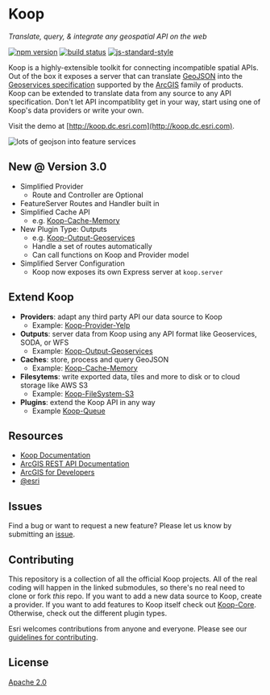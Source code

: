 # Koop

*Translate, query, & integrate any geospatial API on the web*

[![npm version][npm-img]][npm-url]
[![build status][travis-img]][travis-url]
[![js-standard-style][standard-img]][standard-url]

Koop is a highly-extensible toolkit for connecting incompatible spatial APIs. Out of the box it exposes a server that can translate [GeoJSON](http://geojson.org/) into the [Geoservices specification](https://geoservices.github.io) supported by the [ArcGIS](http://www.esri.com/arcgis/about-arcgis) family of products. Koop can be extended to translate data from any source to any API specification. Don't let API incompatiblity get in your way, start using one of Koop's data providers or write your own.

Visit the demo at [http://koop.dc.esri.com](http://koop.dc.esri.com).

![lots of geojson into feature services](https://cloud.githubusercontent.com/assets/351164/2530456/333495b0-b526-11e3-8f9b-c1ebeb75b044.png)

## New @ Version 3.0

- Simplified Provider
  - Route and Controller are Optional
- FeatureServer Routes and Handler built in
- Simplified Cache API
  - e.g. [Koop-Cache-Memory](https://github.com/koopjs/koop-cache-memory)
- New Plugin Type: Outputs
  - e.g. [Koop-Output-Geoservices](https://github.com/koopjs/koop-output-geoservices)
  - Handle a set of routes automatically
  - Can call functions on Koop and Provider model
- Simplified Server Configuration
  - Koop now exposes its own Express server at `koop.server`

## Extend Koop

- **Providers**: adapt any third party API our data source to Koop
  - Example: [Koop-Provider-Yelp](https://github.com/koopjs/koop-provider-yelp)
- **Outputs**: server data from Koop using any API format like Geoservices, SODA, or WFS
  - Example: [Koop-Output-Geoservices](https://github.com/koopjs/koop-output-geoservices)
- **Caches**: store, process and query GeoJSON
  - Example: [Koop-Cache-Memory](https:/github.com/koopjs/koop-cache-memory)
- **Filesytems**: write exported data, tiles and more to disk or to cloud storage like AWS S3
  - Example: [Koop-FileSystem-S3](https://github.com/koopjs/koop-filesystem-s3)
- **Plugins**: extend the Koop API in any way
  - Example [Koop-Queue](https://github.com/koopjs/koop-queue)

## Resources

* [Koop Documentation](https://koopjs.github.io/docs)
* [ArcGIS REST API Documentation](http://resources.arcgis.com/en/help/arcgis-rest-api/)
* [ArcGIS for Developers](http://developers.arcgis.com)
* [@esri](http://twitter.com/esri)

## Issues

Find a bug or want to request a new feature? Please let us know by submitting an [issue](https://github.com/koopjs/koop/issues).

## Contributing

This repository is a collection of all the official Koop projects. All of the real coding will happen in the linked submodules, so there's no real need to clone or fork *this* repo. If you want to add a new data source to Koop, create a provider. If you want to add features to Koop itself check out [Koop-Core](https://github.com/koopjs/koop-core). Otherwise, check out the different plugin types.

Esri welcomes contributions from anyone and everyone. Please see our [guidelines for contributing](https://github.com/Esri/contributing).

## License

[Apache 2.0](LICENSE)

<!-- [](Esri Tags: ArcGIS Web Mapping GeoJson FeatureServices) -->
<!-- [](Esri Language: JavaScript) -->


[npm-img]: https://img.shields.io/npm/v/koop.svg?style=flat-square
[npm-url]: https://www.npmjs.com/package/koop
[travis-img]: https://img.shields.io/travis/koopjs/koop/master.svg?style=flat-square
[travis-url]: https://travis-ci.org/koopjs/koop
[standard-img]: https://img.shields.io/badge/code%20style-standard-brightgreen.svg
[standard-url]: http://standardjs.com/
